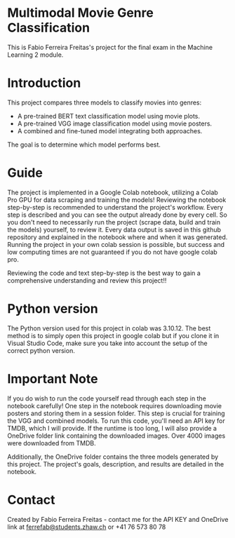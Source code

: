 # Multimodal Movie Genre Classification
This is Fabio Ferreira Freitas's project for the final exam in the Machine Learning 2 module.

# Introduction
This project compares three models to classify movies into genres:
  - A pre-trained BERT text classification model using movie plots.
  - A pre-trained VGG image classification model using movie posters.
  - A combined and fine-tuned model integrating both approaches.

The goal is to determine which model performs best.

# Guide
The project is implemented in a Google Colab notebook, utilizing a Colab Pro GPU for data scraping and training the models! Reviewing the notebook step-by-step is recommended to understand the project's workflow. Every step is described and you can see the output already done by every cell. So you don't need to necessarily run the project (scrape data, build and train the models) yourself, to review it. Every data output is saved in this github repository and explained in the notebook where and when it was generated. Running the project in your own colab session is possible, but success and low computing times are not guaranteed if you do not have google colab pro. 

Reviewing the code and text step-by-step is the best way to gain a comprehensive understanding and review this project!!

# Python version
The Python version used for this project in colab was 3.10.12. The best method is to simply open this project in google colab but if you clone it in Visual Studio Code, make sure you take into account the setup of the correct python version.

# Important Note
If you do wish to run the code yourself read through each step in the notebook carefully!
One step in the notebook requires downloading movie posters and storing them in a session folder. This step is crucial for training the VGG and combined models. To run this code, you'll need an API key for TMDB, which I will provide.
If the runtime is too long, I will also provide a OneDrive folder link containing the downloaded images. Over 4000 images were downloaded from TMDB.

Additionally, the OneDrive folder contains the three models generated by this project. The project's goals, description, and results are detailed in the notebook.

# Contact
Created by Fabio Ferreira Freitas - contact me for the API KEY and OneDrive link at ferrefab@students.zhaw.ch or +41 76 573 80 78

